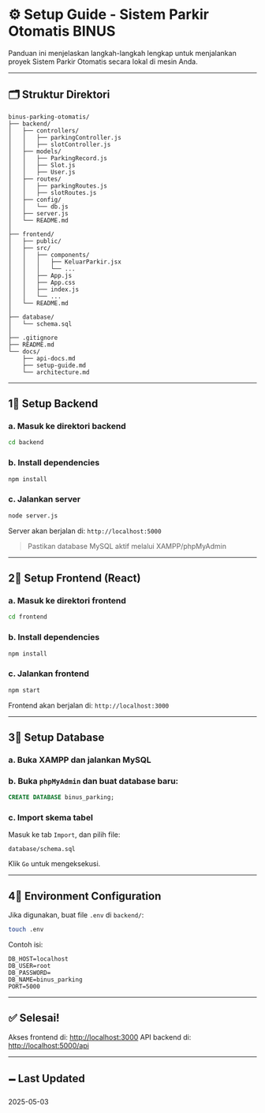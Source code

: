 # ⚙️ Setup Guide - Sistem Parkir Otomatis BINUS

Panduan ini menjelaskan langkah-langkah lengkap untuk menjalankan proyek Sistem Parkir Otomatis secara lokal di mesin Anda.

---

## 🗂️ Struktur Direktori

```
binus-parking-otomatis/
├── backend/
│   ├── controllers/
│   │   ├── parkingController.js
│   │   ├── slotController.js
│   ├── models/
│   │   ├── ParkingRecord.js
│   │   ├── Slot.js
│   │   ├── User.js
│   ├── routes/
│   │   ├── parkingRoutes.js
│   │   ├── slotRoutes.js
│   ├── config/
│   │   └── db.js
│   ├── server.js
│   └── README.md
│
├── frontend/
│   ├── public/
│   ├── src/
│   │   ├── components/
│   │   │   ├── KeluarParkir.jsx
│   │   │   └── ...
│   │   ├── App.js
│   │   ├── App.css
│   │   ├── index.js
│   │   └── ...
│   └── README.md
│
├── database/
│   └── schema.sql
│
├── .gitignore
├── README.md
└── docs/
    ├── api-docs.md
    ├── setup-guide.md
    └── architecture.md
```

---

## 1⃣️ Setup Backend

### a. Masuk ke direktori backend

```bash
cd backend
```

### b. Install dependencies

```bash
npm install
```

### c. Jalankan server

```bash
node server.js
```

Server akan berjalan di: `http://localhost:5000`

> Pastikan database MySQL aktif melalui XAMPP/phpMyAdmin

---

## 2⃣️ Setup Frontend (React)

### a. Masuk ke direktori frontend

```bash
cd frontend
```

### b. Install dependencies

```bash
npm install
```

### c. Jalankan frontend

```bash
npm start
```

Frontend akan berjalan di: `http://localhost:3000`

---

## 3⃣️ Setup Database

### a. Buka XAMPP dan jalankan MySQL

### b. Buka `phpMyAdmin` dan buat database baru:

```sql
CREATE DATABASE binus_parking;
```

### c. Import skema tabel

Masuk ke tab `Import`, dan pilih file:

```
database/schema.sql
```

Klik `Go` untuk mengeksekusi.

---

## 4⃣️ Environment Configuration

Jika digunakan, buat file `.env` di `backend/`:

```bash
touch .env
```

Contoh isi:

```
DB_HOST=localhost
DB_USER=root
DB_PASSWORD=
DB_NAME=binus_parking
PORT=5000
```

---

## ✅ Selesai!

Akses frontend di: [http://localhost:3000](http://localhost:3000)
API backend di: [http://localhost:5000/api](http://localhost:5000/api)

---

## 🗕️ Last Updated

2025-05-03
